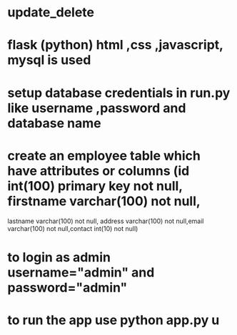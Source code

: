# update_delete
# flask (python) html ,css ,javascript, mysql is used

# setup database credentials  in run.py like username ,password and database name  
# create an employee table which have attributes or columns  (id int(100) primary key not null, firstname varchar(100) not null,
lastname varchar(100) not null, address varchar(100) not null,email varchar(100) not null,contact int(10) not null)
# to login as admin   username="admin" and password="admin"
# to run the app use python app.py u
